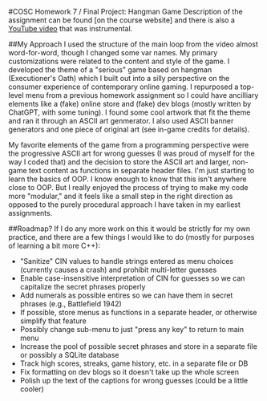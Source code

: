 #COSC Homework 7 / Final Project: Hangman Game
Description of the assignment can be found [on the course website] and there is also a [YouTube video](https://youtu.be/utAI-p5pKZM) that was instrumental.

##My Approach
I used the structure of the main loop from the video almost word-for-word, though I changed some var names. My primary customizations were related to the content and style of the game. I developed the theme of a "serious" game based on hangman (Executioner's Oath) which I built out into a silly perspective on the consumer experience of contemporary online gaming. I repurposed a top-level menu from a previous homework assignment so I could have ancilliary elements like a (fake) online store and (fake) dev blogs (mostly written by ChatGPT, with some tuning). I found some cool artwork that fit the theme and ran it through an ASCII art genmerator. I also used ASCII banner generators and one piece of original art (see in-game credits for details). 

My favorite elements of the game from a programming perspective were the progressive ASCII art for wrong guesses (I was proud of myself for the way I coded that) and the decision to store the ASCII art and larger, non-game text content as functions in separate header files. I'm just starting to learn the basics of OOP. I know enough to know that this isn't anywhere close to OOP. But I really enjoyed the process of trying to make my code more "modular," and it feels like a small step in the right direction as opposed to the purely procedural approach I have taken in my earliest assignments.

##Roadmap?
If I do any more work on this it would be strictly for my own practice, and there are a few things I would like to do (mostly for purposes of learning a bit more C++):

* "Sanitize" CIN values to handle strings entered as menu choices (currently causes a crash) and prohibit multi-letter guesses
* Enable case-insensitive interpretation of CIN for guesses so we can capitalize the secret phrases properly
* Add numerals as possible entires so we can have them in secret phrases (e.g., Battlefield 1942)
* If possible, store menus as functions in a separate header, or otherwise simplify that feature
* Possibly change sub-menu to just "press any key" to return to main menu  
* Increase the pool of possible secret phrases and store in a separate file or possibly a SQLite database
* Track high scores, streaks, game history, etc. in a separate file or DB 
* Fix formatting on dev blogs so it doesn't take up the whole screen
* Polish up the text of the captions for wrong guesses (could be a little cooler)
